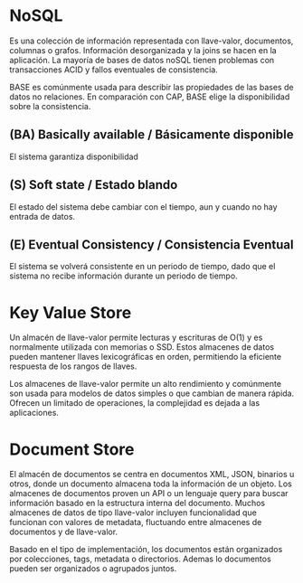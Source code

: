 # NoSQL

Es una colección de información representada con llave-valor, documentos, columnas o grafos. Información desorganizada y la joins se hacen en la aplicación.
La mayoría de bases de datos noSQL tienen problemas con transacciones ACID y fallos eventuales de consistencia.

BASE es comúnmente usada para describir las propiedades de las bases de datos no relaciones. En comparación con CAP, BASE elige la disponibilidad sobre la consistencia.

## (BA) Basically available / Básicamente disponible

El sistema garantiza disponibilidad

## (S) Soft state / Estado blando

El estado del sistema debe cambiar con el tiempo, aun y cuando no hay entrada de datos.

## (E) Eventual Consistency / Consistencia Eventual

El sistema se volverá consistente en un periodo de tiempo, dado que el sistema no recibe información durante un periodo de tiempo.

# Key Value Store

Un almacén de llave-valor permite lecturas y escrituras de O(1) y es normalmente utilizada con memorias o SSD. Estos almacenes de datos pueden mantener llaves lexicográficas en orden, permitiendo la eficiente respuesta de los rangos de llaves.

Los almacenes de llave-valor permite un alto rendimiento y comúnmente son usada para modelos de datos simples o que cambian de manera rápida. Ofrecen un limitado de operaciones, la complejidad es dejada a las aplicaciones.

# Document Store

El almacén de documentos se centra en documentos XML, JSON, binarios u otros, donde un documento almacena toda la información de un objeto. Los almacenes de documentos proven un API o un lenguaje query para buscar información basado en la estructura interna del documento. Muchos almacenes de datos de tipo llave-valor incluyen funcionalidad que funcionan con valores de metadata, fluctuando entre almacenes de documentos y de llave-valor.

Basado en el tipo de implementación, los documentos están organizados por colecciones, tags, metadata o directorios. Ademas lo documentos pueden ser organizados o agrupados juntos.
